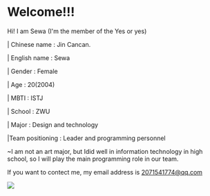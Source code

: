 # Welcome!!!


Hi! I am Sewa  (I'm the member of the Yes or yes)

| Chinese name : Jin Cancan. 

| English name : Sewa 

| Gender : Female 

| Age : 20(2004) 

| MBTI : ISTJ 

| School : ZWU 

| Major : Design and technology

|Team positioning : Leader and programming personnel

~I am not an art major, but Idid well in information technology in high school, so I will play the main programming role in our team.

 If you want to contect me, my email address is 2071541774@qq.com 
 
  ![](https://cdn.jsdelivr.net/gh/bigjcc/picture/img/my%20picture.jpg)
  


